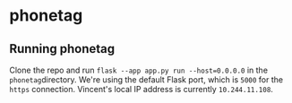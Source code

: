 # phonetag

## Running phonetag

Clone the repo and run `flask --app app.py run --host=0.0.0.0` in the `phonetag`directory. We're using the default Flask port, which is `5000` for the `https` connection. Vincent's local IP address is currently `10.244.11.108`.
